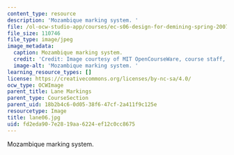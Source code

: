 ```yaml
---
content_type: resource
description: 'Mozambique marking system. '
file: /ol-ocw-studio-app/courses/ec-s06-design-for-demining-spring-2007/fd2eda907e2819aa6224ef12c0cc8675_lane06.jpg
file_size: 110746
file_type: image/jpeg
image_metadata:
  caption: Mozambique marking system.
  credit: 'Credit: Image courtesy of MIT OpenCourseWare, course staff, and students.'
  image-alt: 'Mozambique marking system. '
learning_resource_types: []
license: https://creativecommons.org/licenses/by-nc-sa/4.0/
ocw_type: OCWImage
parent_title: Lane Markings
parent_type: CourseSection
parent_uid: 18b2b4c6-0d05-38f6-47cf-2a411f9c125e
resourcetype: Image
title: lane06.jpg
uid: fd2eda90-7e28-19aa-6224-ef12c0cc8675
---
```

Mozambique marking system. 